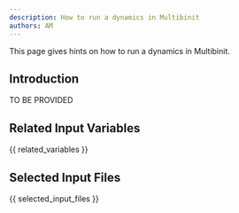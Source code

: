```yaml
---
description: How to run a dynamics in Multibinit
authors: AM
---
```


This page gives hints on how to run a dynamics in Multibinit.

## Introduction

TO BE PROVIDED
  
## Related Input Variables

{{ related_variables }}

## Selected Input Files

{{ selected_input_files }}

